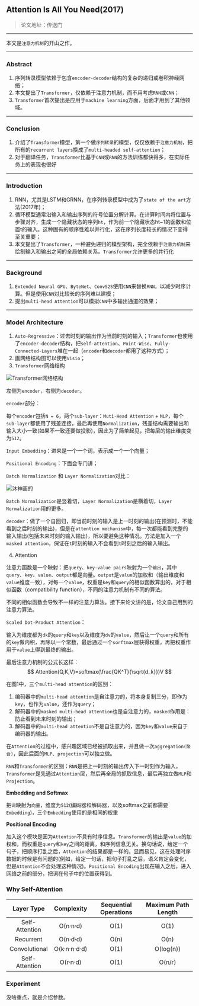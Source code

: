 ## Attention Is All You Need(2017)

> 论文地址：传送门

<hr>


本文是`注意力机制`的开山之作。

<hr>


### **Abstract**

1. 序列转录模型依赖于包含`encoder-decoder`结构的复杂的递归或卷积神经网络；
2. 本文提出了`Transformer`，仅依赖于注意力机制，而不用考虑`RNN`或`CNN`；
3. `Transformer`首次提出是应用于`machine learning`方面，后面才用到了其他领域。

<hr>


### **Conclusion**

1. 介绍了`Transformer`模型，第一个做`序列转录`的模型，仅仅依赖于`注意力机制`，把所有的`recurrent layers`换成了`multi-headed self-attention`；
2. 对于翻译任务，`Transformer`比基于`CNN`或`RNN`的方法训练都快得多，在实际任务上的表现也很好

<hr>


### **Introduction**

1. RNN，尤其是LSTM和GRNN，在序列转录模型中成为了`state of the art`方法(2017年)；
2. 循环模型通常沿输入和输出序列的符号位置分解计算。在计算时间内将位置与步骤对齐，生成一个隐藏状态的序列`ht`，作为前一个隐藏状态ht−1的函数和位置t的输入。这种固有的顺序性难以并行化，这在序列长度较长的情况下变得至关重要；
3. 本文提出了`Transformer`，一种避免递归的模型架构，完全依赖于`注意力机制`来绘制输入和输出之间的全局依赖关系。`Transformer`允许更多的并行化

<hr>


### **Background**

1. `Extended Neural GPU`、`ByteNet`、`ConvS2S`使用`CNN`来替换`RNN`，以减少时序计算。但是使用`CNN`对比较长的序列难以建模；
2. 提出`multi-head Attention`可以模拟`CNN`中多输出通道的效果；

<hr>


### **Model Architecture**

1. `Auto-Regressive`：过去时刻的输出作为当前时刻的输入；`Transformer`也使用了`encoder-decoder`结构，把`self-attention`、`Point-Wise`、`Fully-Connected-Layers`堆在一起（`encoder`和`decoder`都用了这种方式）；
2. 画网络结构图可以使用`Visio`；
3. `Transformer`网络结构

![Transformer网络结构](https://cdn.jsdelivr.net/gh/prannt99/blog/img/1.png)

左侧为`encoder`，右侧为`decoder`。

`encoder`部分：

每个`encoder`包括`N = 6`，两个`sub-layer`：`Muti-Head Attention` + `MLP`，每个`sub-layer`都使用了残差连接，最后再使用`Normalization`，残差结构需要输出和输入大小一致(如果不一致还要做投影)，因此为了简单起见，把每层的输出维度变为`512`。	

`Input Embedding`：进来是一个一个词，表示成一个一个向量；

`Positional Encoding`：下面会专门讲；

`Batch Normalization` 和 `Layer Normalization`对比：

![沐神画的](https://cdn.jsdelivr.net/gh/prannt99/blog/img/2.png)

`Batch Normalization`是竖着切，`Layer Normalization`是横着切，`Layer Normalization`用的更多。

`decoder`：做了一个自回归，即当前时刻的输入是上一时刻的输出(在预测时，不能看到之后时刻的输出)，但是在`attention mechanism`中，每一次都能看到完整的输入输出(包括未来时刻的输入输出)，所以要避免这种情况。方法是加入一个`masked attention`，保证在`t`时刻的输入不会看到`t`时刻之后的输入输出。

4. Attention

注意力函数是一个映射：把`query`、`key-value pairs`映射为一个`输出`，其中`query`、`key`、`value`、`output`都是向量。`output`是`value`的加权和（输出维度和`value`维度一致），对每一个`value`，权重是`key`和`query`的相似函数算出的，对于相似函数（compatibility function），不同的注意力机制有不同的算法。

不同的相似函数会导致不一样的注意力算法。接下来论文讲的是，论文自己用到的注意力算法。

`Scaled Dot-Product Attention`：

输入为维度都为`dk`的`query`和`key`以及维度为`dv`的`value`，然后让一个`query`和所有的`key`做内积，再除以一个常数，最后通过一个`sorftmax`层获得权重，再把权重作用于`value`上得到最终的输出。

最后注意力机制的公式长这样：
$$
Attention(Q,K,V)=softmax(\frac{QK^T}{\sqrt{d_k}})V
$$

在图1中，三个`multi-head attention`的区别：

1. 编码器中的`multi-head attention`是自注意力的，将本身复制三分，即作为`key`，也作为`value`，还作为`query`；
2. 解码器中的`masked multi-head attention`也是自注意力的，`masked`作用是：防止看到未来时刻的输出；
3. 解码器中的`multi-head attention`不是自注意力的，因为`key`和`value`来自于编码器的输出。

在`Attention`的过程中，感兴趣区域已经被抓取出来，并且做一次`aggregation(聚合)`，因此后面的`MLP`、`projection`可以独立做。

`RNN`和`Transformer`的区别：`RNN`是把上一时刻的输出传入下一时刻作为输入，`Transformer`是先通过`Attention`层，然后再全局的抓取信息，最后再独立做`MLP`和`Projection`。

**Embedding and Softmax**

把`词`映射为`向量`，维度为`512`(编码器和解码器，以及softmax之前都需要`Embedding`)，三个`Embedding`使用的是相同的权重

**Positional Encoding**

加入这个模块是因为`Attention`不具有时序信息。`Transformer`的输出是`value`的加权和，而权重是`query`和`key`之间的距离，和序列信息无关。换句话说，给定一个句子，把顺序打乱之后，`Attention`的结果都是一样的。显而易见，这在处理时序数据的时候是有问题的(例如，给定一句话，把句子打乱之后，语义肯定会变化，但是`Attention`不会处理这种情况)。`Positional Encoding`出现在输入之后，进入网络之前的部分，把词在句子中的位置获得到。

### **Why Self-Attention**

|   Layer Type   |  Complexity  | Sequential Operations | Maximum Path Length |
| :------------: | :----------: | :-------------------: | :-----------------: |
| Self-Attention |   O(n·n·d)   |         O(1)          |        O(1)         |
|   Recurrent    |   O(n·d·d)   |         O(n)          |        O(n)         |
| Convolutional  | O(k·n·n·d·d) |         O(1)          |      O(log(n))      |
| Self-Attention |   O(r·n·d)   |         O(1)          |       O(n/r)        |

### **Experiment**

没啥重点，就是介绍参数。





























